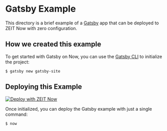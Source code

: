 # Gatsby Example

This directory is a brief example of a [Gatsby](https://www.gatsbyjs.org/) app that can be deployed to ZEIT Now with zero configuration.

## How we created this example

To get started with Gatsby on Now, you can use the [Gatsby CLI](https://www.gatsbyjs.org/docs/gatsby-cli/) to initialize the project:

```shell
$ gatsby new gatsby-site
```

## Deploying this Example

[![Deploy with ZEIT Now](https://zeit.co/button)](https://zeit.co/new/project?template=https://github.com/zeit/now-examples/tree/master/gatsby)

Once initialized, you can deploy the Gatsby example with just a single command:

```shell
$ now
```
